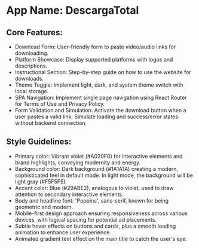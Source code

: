 # **App Name**: DescargaTotal

## Core Features:

- Download Form: User-friendly form to paste video/audio links for downloading.
- Platform Showcase: Display supported platforms with logos and descriptions.
- Instructional Section: Step-by-step guide on how to use the website for downloads.
- Theme Toggle: Implement light, dark, and system theme switch with local storage.
- SPA Navigation: Implement single page navigation using React Router for Terms of Use and Privacy Policy.
- Form Validation and Simulation: Activate the download button when a user pastes a valid link. Simulate loading and success/error states without backend connection.

## Style Guidelines:

- Primary color: Vibrant violet (#A020F0) for interactive elements and brand highlights, conveying modernity and energy.
- Background color: Dark background (#1A1A1A) creating a modern, sophisticated feel in default mode. In light mode, the background will be light gray (#F5F5F5).
- Accent color: Blue (#29ABE2), analogous to violet, used to draw attention to secondary interactive elements.
- Body and headline font: 'Poppins', sans-serif, known for being geometric and modern.
- Mobile-first design approach ensuring responsiveness across various devices, with logical spacing for potential ad placements.
- Subtle hover effects on buttons and cards, plus a smooth loading animation to enhance user experience.
- Animated gradient text effect on the main title to catch the user's eye.